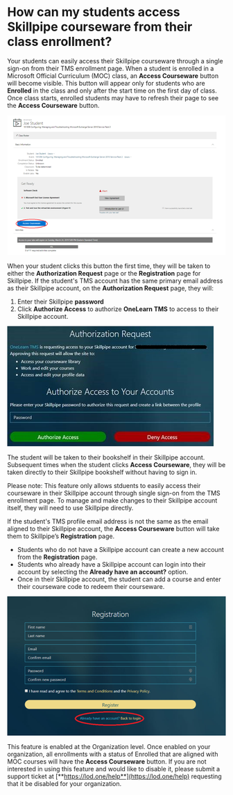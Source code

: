 # How can my students access Skillpipe courseware from their class enrollment?

Your students can easily access their Skillpipe courseware through a single sign-on from their TMS enrollment page. When a student is enrolled in a Microsoft Official Curriculum (MOC) class, an **Access Courseware** button will become visible. This button will appear only for students who are **Enrolled** in the class and only after the start time on the first day of class. Once class starts, enrolled students may have to refresh their page to see the **Access Courseware** button.

![](/tms/images/access-courseware-button.png)

When your student clicks this button the first time, they will be taken to either the **Authorization Request** page or the **Registration** page for Skillpipe. If the student's TMS account has the same primary email address as their Skillpipe account, on the **Authorization Request** page, they will:
1. Enter their Skillpipe **password**
1. Click **Authorize Access** to authorize **OneLearn TMS** to access to their Skillpipe account. 

![](/tms/images/authorize-access.png)

The student will be taken to their bookshelf in their Skillpipe account. Subsequent times when the student clicks **Access Courseware**, they will be taken directly to their Skillpipe bookshelf without having to sign in.

Please note: This feature only allows stduents to easily access their courseware in their Skillpipe account through single sign-on from the TMS enrollment page. To manage and make changes to their Skillpipe account itself, they will need to use Skillpipe directly.

If the student's TMS profile email address is not the same as the email aligned to their Skillpipe account, the **Access Courseware** button will take them to Skillpipe’s **Registration** page. 
- Students who do not have a Skillpipe account can create a new account from the **Registration** page.
- Students who already have a Skillpipe account can login into their account by selecting the **Already have an account?** option. 
- Once in their Skillpipe account, the student can add a course and enter their courseware code to redeem their courseware.

![](/tms/images/skillpipe-registration.png)

This feature is enabled at the Organization level. Once enabled on your organization, all enrollments with a status of Enrolled  that are aligned with MOC courses will have the **Access Courseware** button. If you are not interested in using this feature and would like to disable it, please submit a support ticket at [**https://lod.one/help**](https://lod.one/help) requesting that it be disabled for your organization.
 